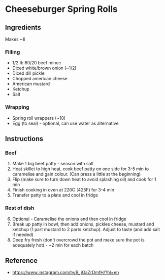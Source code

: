 # Cheeseburger Spring Rolls

## Ingredients

Makes ~8

### Filling

- 1/2 lb 80/20 beef mince
- Diced white/brown onion (~1/2)
- Diced dill pickle
- Chopped american cheese
- American mustard
- Ketchup
- Salt

### Wrapping

- Spring roll wrappers (~10)
- Egg (to seal) - optional, can use water as alternative

## Instructions

### Beef

1. Make 1 big beef patty - season with salt
2. Heat skillet to high heat, cook beef patty on one side for 3-5 min to caramelise and gain colour. (Can press a little at the beginning)
3. Flip (make sure to turn down heat to avoid splashing oil) and cook for 1 min
4. Finish cooking in oven at 220C (425F) for 3-4 min
5. Transfer patty to a plate and cool in fridge

### Rest of dish

6. Optional - Caramelise the onions and then cool in fridge
7. Break up patty in bowl; then add onions, pickles cheese, mustard and ketchup (1 part mustard to 2 parts ketchup). Adjust to taste (and add salt if needed)
8. Deep fry fresh (don't overcrowd the pot and make sure the pot is adequately hot) - ~2 min for each batch

## Reference

- https://www.instagram.com/tv/B_jGaZrDmfH/?hl=en
